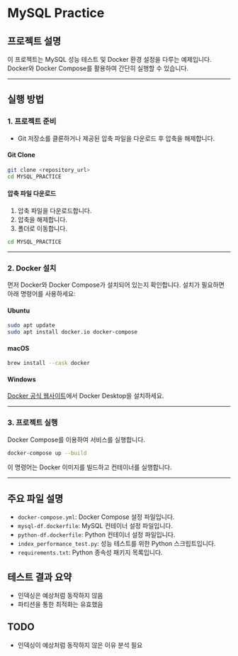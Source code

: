 # MySQL Practice

## 프로젝트 설명

이 프로젝트는 MySQL 성능 테스트 및 Docker 환경 설정을 다루는 예제입니다. Docker와 Docker Compose를 활용하여 간단히 실행할 수 있습니다.

---

## 실행 방법

### 1. 프로젝트 준비

- Git 저장소를 클론하거나 제공된 압축 파일을 다운로드 후 압축을 해제합니다.

#### Git Clone

```bash
git clone <repository_url>
cd MYSQL_PRACTICE
```

#### 압축 파일 다운로드

1. 압축 파일을 다운로드합니다.
2. 압축을 해제합니다.
3. 폴더로 이동합니다.

```bash
cd MYSQL_PRACTICE
```

---

### 2. Docker 설치

먼저 Docker와 Docker Compose가 설치되어 있는지 확인합니다. 설치가 필요하면 아래 명령어를 사용하세요:

#### Ubuntu

```bash
sudo apt update
sudo apt install docker.io docker-compose
```

#### macOS

```bash
brew install --cask docker
```

#### Windows

[Docker 공식 웹사이트](https://www.docker.com/products/docker-desktop/)에서 Docker Desktop을 설치하세요.

---

### 3. 프로젝트 실행

Docker Compose를 이용하여 서비스를 실행합니다.

```bash
docker-compose up --build
```

이 명령어는 Docker 이미지를 빌드하고 컨테이너를 실행합니다.

---

## 주요 파일 설명

- `docker-compose.yml`: Docker Compose 설정 파일입니다.
- `mysql-df.dockerfile`: MySQL 컨테이너 설정 파일입니다.
- `python-df.dockerfile`: Python 컨테이너 설정 파일입니다.
- `index_performance_test.py`: 성능 테스트를 위한 Python 스크립트입니다.
- `requirements.txt`: Python 종속성 패키지 목록입니다.

## 테스트 결과 요약

- 인덱싱은 예상처럼 동작하지 않음
- 파티션을 통한 최적화는 유효했음

## TODO

- 인덱싱이 예상처럼 동작하지 않은 이유 분석 필요
